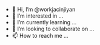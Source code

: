 - 👋 Hi, I’m @workjacinjiyan
- 👀 I’m interested in ...
- 🌱 I’m currently learning ...
- 💞️ I’m looking to collaborate on ...
- 📫 How to reach me ...

<!---
workjacinjiyan/workjacinjiyan is a ✨ special ✨ repository because its `README.md` (this file) appears on your GitHub profile.
You can click the Preview link to take a look at your changes.
--->
